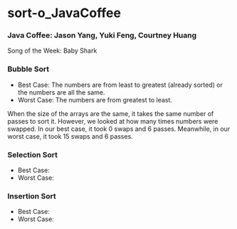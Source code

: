 # sort-o_JavaCoffee
### Java Coffee: Jason Yang, Yuki Feng, Courtney Huang
Song of the Week: Baby Shark

### Bubble Sort
  * Best Case: The numbers are from least to greatest (already sorted) or the numbers are all the same.
  * Worst Case: The numbers are from greatest to least.

When the size of the arrays are the same, it takes the same number of passes to
sort it. However, we looked at how many times numbers were swapped. In our best
case, it took 0 swaps and 6 passes. Meanwhile, in our worst case, it took 15 swaps
and 6 passes.

### Selection Sort
  * Best Case:
  * Worst Case:

### Insertion Sort
  * Best Case:
  * Worst Case:
